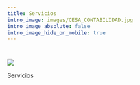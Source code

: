 ```yaml
---
title: Servicios
intro_image: images/CESA_CONTABILIDAD.jpg
intro_image_absolute: false
intro_image_hide_on_mobile: true
---
```

#

![](/images/logo/logo-cesa.png)

Servicios

